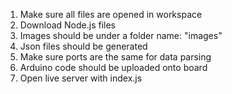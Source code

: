1. Make sure all files are opened in workspace
2. Download Node.js files
3. Images should be under a folder name: "images"
4. Json files should be generated
5. Make sure ports are the same for data parsing
6. Arduino code should be uploaded onto board
7. Open live server with index.js
